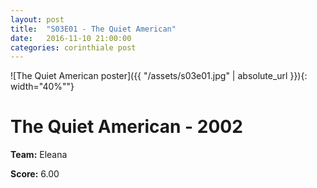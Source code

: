 ```yaml
---
layout: post
title:  "S03E01 - The Quiet American"
date:   2016-11-10 21:00:00
categories: corinthiale post
---
```


![The Quiet American poster]({{ "/assets/s03e01.jpg" | absolute_url }}){: width="40%""}

# **The Quiet American** - 2002

**Team:** Eleana

**Score:** 6.00

